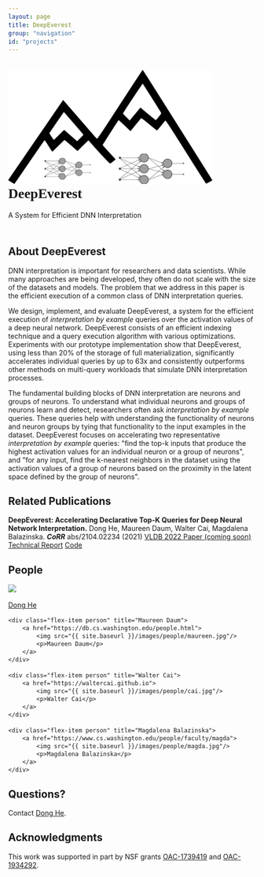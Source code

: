 ```yaml
---
layout: page
title: DeepEverest
group: "navigation"
id: "projects"
---
```


<link href="https://maxcdn.bootstrapcdn.com/bootstrap/3.3.6/css/bootstrap.min.css" rel="stylesheet">

<style type="text/css">
	@font-face {
	    font-family: "AdventPro";
	    src: url("fonts/AdventPro-Bold.woff") format('woff');
	}

	.title {
		font-family: AdventPro;
		margin-top: 0;
	}

	figure.video {
		width: 50%;
		float: left;
		padding: 0.5em;
	}

	figure.video video {
		width: 100%;
	}

	#architecture img {
		width: 100%;
		margin: 2em;
	}

	table.table {
		min-width: 40em;
		overflow-x: auto;
	}
</style>

<div class="jumbotron" style="background-image: none; background-color: inherit; background-size: cover; height: auto; padding: 5px 0 10px 0; margin-top: 2em">
  <img src="../../images/projects/deepeverest.png" alt="Logo" style="width: 26rem" />
  <h1 class="title">DeepEverest</h1>
  <p>A System for Efficient DNN Interpretation</p>
</div>

## About DeepEverest

<p>
DNN interpretation is important for researchers and data scientists. While many approaches are being developed, they often do not scale with the size of the datasets and models. The problem that we address in this paper is the efficient execution of a common class of DNN interpretation queries.
</p>

<p>
We design, implement, and evaluate DeepEverest, a system for the efficient execution of <i>interpretation by example</i> queries over the activation values of a deep neural network. DeepEverest consists of an efficient indexing technique and a query execution algorithm with various optimizations. Experiments with our prototype implementation show that DeepEverest, using less than 20% of the storage of full materialization, significantly accelerates individual queries by up to 63x and consistently outperforms other methods on multi-query workloads that simulate DNN interpretation processes.
</p>

<p>
The fundamental building blocks of DNN interpretation are neurons and groups of neurons. To understand what individual neurons and groups of neurons learn and detect, researchers often ask <i>interpretation by example</i> queries. These queries help with understanding the functionality of neurons and neuron groups by tying that functionality to the input examples in the dataset. DeepEverest focuses on accelerating two representative <i>interpretation by example</i> queries: "find the top-k inputs that produce the highest activation values for an individual neuron or a group of neurons", and "for any input, find the k-nearest neighbors in the dataset using the activation values of a group of neurons based on the proximity in the latent space defined by the group of neurons".
</p>

## Related Publications
<p>
	<strong>DeepEverest: Accelerating Declarative Top-K Queries for Deep Neural Network Interpretation.</strong> Dong He, Maureen Daum, Walter Cai, Magdalena Balazinska. <strong><i>CoRR</i></strong> abs/2104.02234 (2021) 
	<a class="btn btn-primary btn-xs" href="https://db.cs.washington.edu/projects/deepeverest/" role="button">VLDB 2022 Paper (coming soon)</a>
	<a class="btn btn-info btn-xs" href="https://arxiv.org/abs/2104.02234" role="button">Technical Report</a>
	<a class="btn btn-success btn-xs" href="https://github.com/uwdb/deepeverest" role="button">Code</a>
</p>


## People

<div id="people"></div>
<div class="flex-container people image-container">
	<div class="flex-item person" title="Dong He">
		<a href="https://dongheuw.github.io">
			<img src="{{ site.baseurl }}/images/people/dong.jpg"/>
			<p>Dong He</p>
		</a>
	</div>

    <div class="flex-item person" title="Maureen Daum">
		<a href="https://db.cs.washington.edu/people.html">
			<img src="{{ site.baseurl }}/images/people/maureen.jpg"/>
			<p>Maureen Daum</p>
		</a>
	</div>

	<div class="flex-item person" title="Walter Cai">
		<a href="https://waltercai.github.io">
			<img src="{{ site.baseurl }}/images/people/cai.jpg"/>
			<p>Walter Cai</p>
		</a>
	</div>

	<div class="flex-item person" title="Magdalena Balazinska">
		<a href="https://www.cs.washington.edu/people/faculty/magda">
			<img src="{{ site.baseurl }}/images/people/magda.jpg"/>
			<p>Magdalena Balazinska</p>
		</a>
	</div>
</div>


## Questions?

Contact [Dong He](mailto:donghe@cs.washington.edu).


## Acknowledgments
This work was supported in part by NSF grants [OAC-1739419](https://www.nsf.gov/awardsearch/showAward?AWD_ID=1739419) and [OAC-1934292](https://www.nsf.gov/awardsearch/showAward?AWD_ID=1934292).

&nbsp;

